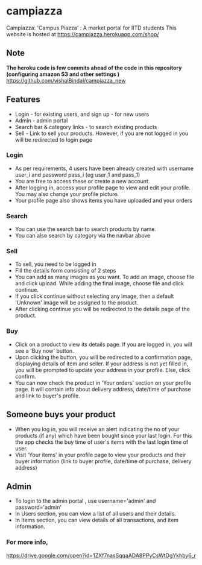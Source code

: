 # campiazza
Campiazza: 'Campus Piazza' : A market portal for IITD students
This website is hosted at https://campiazza.herokuapp.com/shop/

## Note
__The heroku code is few commits ahead of the code in this repository (configuring amazon S3 and other settings )__<br>
https://github.com/vishalBindal/campiazza_new

## Features
* Login - for existing users, and sign up - for new users 
* Admin - admin portal
* Search bar & category links - to search existing products
* Sell - Link to sell your products. However, if you are not logged in you will be redirected to login page


### Login
* As per requirements, 4 users have been already created with username user_i and password pass_i (eg user_1 and pass_1)
* You are free to access these or create a new account.
* After logging in, access your profile page to view and edit your profile. You may also change your profile picture.
* Your profile page also shows items you have uploaded and your orders

### Search
* You can use the search bar to search products by name.
* You can also search by category via the navbar above

### Sell
* To sell, you need to be logged in
* Fill the details form consisting of 2 steps
* You can add as many images as you want. To add an image, choose file and click upload. While adding the final image, choose file and click continue.
* If you click continue without selecting any image, then a default 'Unknown' image will be assigned to the product.
* After clicking continue you will be redirected to the details page of the product.

### Buy
* Click on a product to view its details page. If you are logged in, you will see a 'Buy now' button.
* Upon clicking the button, you will be redirected to a confirmation page, displaying details of item and seller. If your address is not yet filled in, you will be prompted to update your address in your profile. Else, click confirm.
* You can now check the product in 'Your orders' section on your profile page. It will contain info about delivery address, date/time of purchase and link to buyer's profile.

## Someone buys your product
* When you log in, you will receive an alert indicating the no of your products (if any) which have been bought since your last login. For this the app checks the buy time of user's items with the last login time of user.
* Visit 'Your items' in your profile page to view your products and their buyer information (link to buyer profile, date/time of purchase, delivery address)

## Admin
* To login to the admin portal , use username='admin' and password='admin'
* In Users section, you can view a list of all users and their details. 
* In Items section, you can view details of all transactions, and item information.

### For more info,
https://drive.google.com/open?id=1ZXf7nasSqqaADA8PPyCsWtDgYkhby6_r
